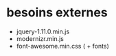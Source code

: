
besoins externes
================

- jquery-1.11.0.min.js
- modernizr.min.js
- font-awesome.min.css ( + fonts)
